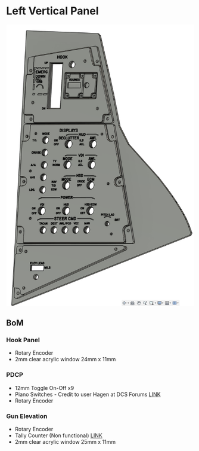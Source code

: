 # Left Vertical Panel

![CAD Example](cad.png)

## BoM

### Hook Panel

- Rotary Encoder
- 2mm clear acrylic window 24mm x 11mm

### PDCP

- 12mm Toggle On-Off x9
- Piano Switches - Credit to user Hagen at DCS Forums [LINK](https://forum.dcs.world/topic/141193-f-14-cockpit-and-instrument-dimensions/page/38/)
- Rotary Encoder

### Gun Elevation

- Rotary Encoder
- Tally Counter (Non functional) [LINK](https://amzn.eu/d/he2qN3s)
- 2mm clear acrylic window 25mm x 11mm

